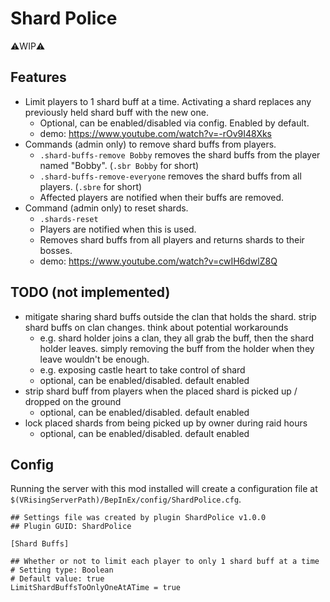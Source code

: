 # Shard Police

⚠️WIP⚠️

## Features

- Limit players to 1 shard buff at a time. Activating a shard replaces any previously held shard buff with the new one.
  - Optional, can be enabled/disabled via config. Enabled by default.
  - demo: https://www.youtube.com/watch?v=-rOv9I48Xks
- Commands (admin only) to remove shard buffs from players.
  - `.shard-buffs-remove Bobby` removes the shard buffs from the player named "Bobby". (`.sbr Bobby` for short)
  - `.shard-buffs-remove-everyone` removes the shard buffs from all players. (`.sbre` for short)
  - Affected players are notified when their buffs are removed.
- Command (admin only) to reset shards.
  - `.shards-reset`
  - Players are notified when this is used.
  - Removes shard buffs from all players and returns shards to their bosses.
  - demo: https://www.youtube.com/watch?v=cwIH6dwlZ8Q

## TODO (not implemented)

- mitigate sharing shard buffs outside the clan that holds the shard. strip shard buffs on clan changes. think about potential workarounds
  - e.g. shard holder joins a clan, they all grab the buff, then the shard holder leaves. simply removing the buff from the holder when they leave wouldn't be enough.
  - e.g. exposing castle heart to take control of shard
  - optional, can be enabled/disabled. default enabled
- strip shard buff from players when the placed shard is picked up / dropped on the ground
  - optional, can be enabled/disabled. default enabled
- lock placed shards from being picked up by owner during raid hours
  - optional, can be enabled/disabled. default enabled

## Config

Running the server with this mod installed will create a configuration file at `$(VRisingServerPath)/BepInEx/config/ShardPolice.cfg`.

```
## Settings file was created by plugin ShardPolice v1.0.0
## Plugin GUID: ShardPolice

[Shard Buffs]

## Whether or not to limit each player to only 1 shard buff at a time
# Setting type: Boolean
# Default value: true
LimitShardBuffsToOnlyOneAtATime = true

```
